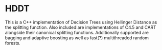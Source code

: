 # HDDT

This is a C++ implementation of Decision Trees using Hellinger Distance as the splitting function.
Also included are implementations of C4.5 and CART alongside their canonical splitting functions.
Additionally supported are bagging and adaptive boosting as well as fast(?) multithreaded random forests.
